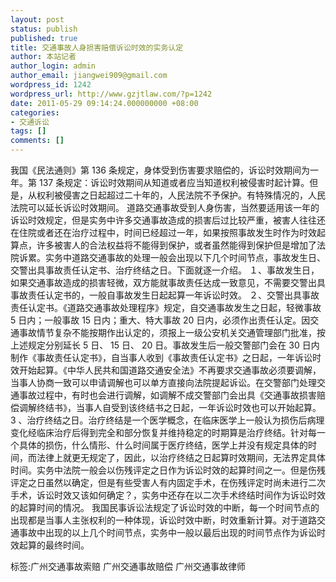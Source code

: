 ```yaml
---
layout: post
status: publish
published: true
title: 交通事故人身损害赔偿诉讼时效的实务认定
author: 本站记者
author_login: admin
author_email: jiangwei909@gmail.com
wordpress_id: 1242
wordpress_url: http://www.gzjtlaw.com/?p=1242
date: 2011-05-29 09:14:24.000000000 +08:00
categories:
- 交通诉讼
tags: []
comments: []
---
```

我国《民法通则》第 136 条规定，身体受到伤害要求赔偿的，诉讼时效期间为一年。第 137 条规定：诉讼时效期间从知道或者应当知道权利被侵害时起计算。但是，从权利被侵害之日起超过二十年的，人民法院不予保护。有特殊情况的，人民法院可以延长诉讼时效期间。 道路交通事故受到人身伤害，当然要适用该一年的诉讼时效规定，但是实务中许多交通事故造成的损害后过比较严重，被害人往往还在住院或者还在治疗过程中，时间已经超过一年，如果按照事故发生时作为时效起算点，许多被害人的合法权益将不能得到保护，或者虽然能得到保护但是增加了法院诉累。实务中道路交通事故的处理一般会出现以下几个时间节点，事故发生日、交警出具事故责任认定书、治疗终结之日。下面就逐一介绍。 １、事故发生日，如果交通事故造成的损害轻微，双方能就事故责任达成一致意见，不需要交警出具事故责任认定书的，一般自事故发生日起起算一年诉讼时效。 ２、交警出具事故责任认定书。《道路交通事故处理程序》规定，自交通事故发生之日起，轻微事故 5 日内；一般事故 15 日内；重大、特大事故 20 日内，必须作出责任认定。因交通事故情节复杂不能按期作出认定的，须报上一级公安机关交通管理部门批准，按上述规定分别延长 5 日、 15 日、 20 日。事故发生后一般交警部门会在 30 日内制作《事故责任认定书》，自当事人收到《事故责任认定书》之日起，一年诉讼时效开始起算。《中华人民共和国道路交通安全法》不再要求交通事故必须要调解，当事人协商一致可以申请调解也可以单方直接向法院提起诉讼。在交警部门处理交通事故过程中，有时也会进行调解，如调解不成交警部门会出具《交通事故损害赔偿调解终结书》，当事人自受到该终结书之日起，一年诉讼时效也可以开始起算。 3 、治疗终结之日。治疗终结是一个医学概念，在临床医学上一般认为损伤后病理变化经临床治疗后得到完全和部分恢复并维持稳定的时期算是治疗终结。针对每一个具体的损伤，什么情形、什么时间属于医疗终结，医学上并没有规定具体的时间，而法律上就更无规定了，因此，以治疗终结之日起算时效期间，无法界定具体时间。实务中法院一般会以伤残评定之日作为诉讼时效的起算时间之一。但是伤残评定之日虽然以确定，但是有些受害人有内固定手术，在伤残评定时尚未进行二次手术，诉讼时效又该如何确定？，实务中还存在以二次手术终结时间作为诉讼时效的起算时间的情况。 我国民事诉讼法规定了诉讼时效的中断，每一个时间节点的出现都是当事人主张权利的一种体现，诉讼时效中断，时效重新计算。对于道路交通事故中出现的以上几个时间节点，实务中一般以最后出现的时间节点作为诉讼时效起算的最终时间。 标签:广州交通事故索赔 广州交通事故赔偿 广州交通事故律师
